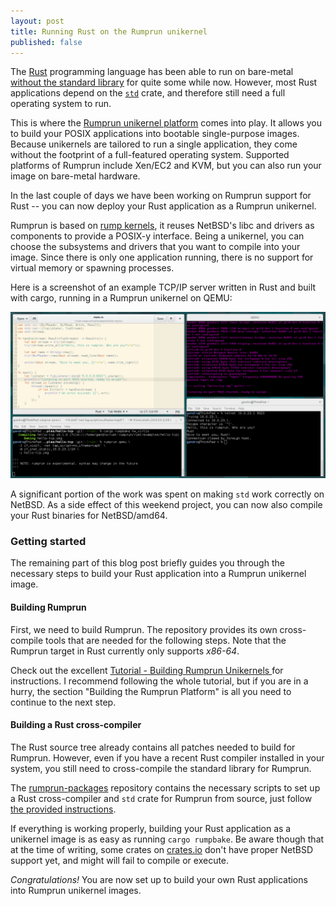 ```yaml
---
layout: post
title: Running Rust on the Rumprun unikernel
published: false
---
```


The [Rust](https://www.rust-lang.org/) programming language has been able to
run on bare-metal
[without the standard library](https://doc.rust-lang.org/book/no-stdlib.html)
for quite some while now. However, most Rust applications depend on the
[`std`](https://doc.rust-lang.org/std/) crate, and therefore still need a full
operating system to run.

This is where the 
[Rumprun unikernel platform](http://repo.rumpkernel.org/rumprun) comes into
play. It allows you to build your POSIX applications into bootable
single-purpose images. Because unikernels are tailored to run a single
application, they come without the footprint of a full-featured operating system.
Supported platforms of Rumprun include Xen/EC2 and KVM, but you can also run
your image on bare-metal hardware.

In the last couple of days we have been working on Rumprun support for
Rust -- you can now deploy your Rust application as a Rumprun unikernel. 

Rumprun is based on [rump kernels](http://rumpkernel.org), it reuses
NetBSD's libc and drivers as components to provide a POSIX-y interface.
Being a unikernel, you can choose the subsystems and drivers that you want to
compile into your image. Since there is only one application running, there is
no support for virtual memory or spawning processes.

Here is a screenshot of an example TCP/IP server written in Rust and built with
cargo, running in a Rumprun unikernel on QEMU:

[<img alt="An example Rust TCP/IP server on Rumprun" src="/public/rust-on-rumprun/tcp.png">](/public/rust-on-rumprun/tcp.png)

A significant portion of the work was spent on making `std` work correctly
on NetBSD. As a side effect of this weekend project, you can now also compile
your Rust binaries for NetBSD/amd64.

### Getting started

The remaining part of this blog post briefly guides you through the necessary
steps to build your Rust application into a Rumprun unikernel image.

#### Building Rumprun

First, we need to build Rumprun. The repository provides its own cross-compile
tools that are needed for the following steps. Note that the Rumprun target
in Rust currently only supports *x86-64*.

Check out the excellent [Tutorial - Building Rumprun Unikernels
](http://wiki.rumpkernel.org/Tutorial%3A-Building-Rumprun-Unikernels)
for instructions. I recommend following the whole tutorial, but if you are in a
hurry, the section "Building the Rumprun Platform" is all you need to continue
to the next step.

#### Building a Rust cross-compiler

The Rust source tree already contains all patches needed to build for Rumprun.
However, even if you have a recent Rust compiler installed in your system, you
still need to cross-compile the standard library for Rumprun.

The [rumprun-packages](http://repo.rumpkernel.org/rumprun-packages)
repository contains the necessary scripts to set up a Rust cross-compiler
and `std` crate for Rumprun from source, just follow 
[the provided instructions](https://github.com/rumpkernel/rumprun-packages/blob/rust/rust/README.md).

If everything is working properly, building your Rust application as a
unikernel image is as easy as running `cargo rumpbake`. Be aware though that
at the time of writing, some crates on [crates.io](https://crates.io) don't
have proper NetBSD support yet, and might will fail to compile or execute.

*Congratulations!* You are now set up to build your own Rust applications into
Rumprun unikernel images.
